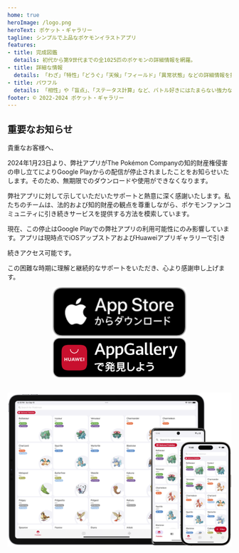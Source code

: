 ```yaml
---
home: true
heroImage: /logo.png
heroText: ポケット・ギャラリー
tagline: シンプルで上品なポケモンイラストアプリ
features:
- title: 完成図鑑
  details: 初代から第9世代までの全1025匹のポケモンの詳細情報を網羅。
- title: 詳細な情報
  details: 「わざ」「特性」「どうぐ」「天候」「フィールド」「異常状態」などの詳細情報を提供します。
- title: パワフル
  details: 「相性」や「盲点」、「ステータス計算」など、バトル好きにはたまらない強力な機能。
footer: © 2022-2024 ポケット・ギャラリー
---
```


## 重要なお知らせ
貴重なお客様へ、

2024年1月23日より、弊社アプリがThe Pokémon Companyの知的財産権侵害の申し立てによりGoogle Playからの配信が停止されましたことをお知らせいたします。そのため、無期限でのダウンロードや使用ができなくなります。

弊社アプリに対して示していただいたサポートと熱意に深く感謝いたします。私たちのチームは、法的および知的財産の観点を尊重しながら、ポケモンファンコミュニティに引き続きサービスを提供する方法を模索しています。

現在、この停止はGoogle Playでの弊社アプリの利用可能性にのみ影響しています。アプリは現時点でiOSアップストアおよびHuaweiアプリギャラリーで引き

続きアクセス可能です。

この困難な時期に理解と継続的なサポートをいただき、心より感謝申し上げます。

<a href="https://apps.apple.com/us/app/pocket-gallery-app/id6464266038">
<div align="center">
<img src="../.vuepress/public/app-store-badge-jp.svg" alt="hero" style="width: 300px;"/>
</div>
</a>

<!-- <a href="https://play.google.com/store/apps/details?id=com.eurekaffeine.pokedex">
<div align="center">
<img src="../.vuepress/public/google-play-badge-ja.png" alt="hero" style="width: 300px;"/>
</div>
</a> -->

<a href="https://url.cloud.huawei.com/nlFEFYg8Cc?shareTo=qrcode">
<div align="center">
<img src="../.vuepress/public/app-gallery-badge-jp.svg" alt="hero" style="width: 300px;"/>
</div>
</a>

\
![hero](../.vuepress/public/hero.png)